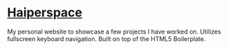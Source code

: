 # [Haiperspace](http://haiperspace.com/)

My personal website to showcase a few projects I have worked on. Utilizes fullscreen keyboard navigation.  Built on top of the HTML5 Boilerplate.
